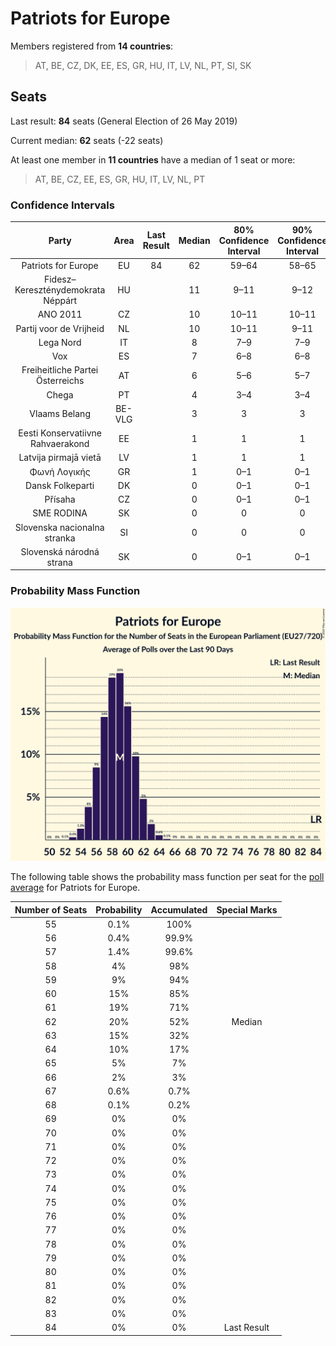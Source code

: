 # Patriots for Europe

Members registered from **14 countries**:

> AT, BE, CZ, DK, EE, ES, GR, HU, IT, LV, NL, PT, SI, SK

## Seats

Last result: **84** seats (General Election of 26 May 2019)

Current median: **62** seats (-22 seats)

At least one member in **11 countries** have a median of 1 seat or more:

> AT, BE, CZ, EE, ES, GR, HU, IT, LV, NL, PT

### Confidence Intervals

| Party | Area | Last Result | Median | 80% Confidence Interval | 90% Confidence Interval | 95% Confidence Interval | 99% Confidence Interval |
|:-----:|:----:|:-----------:|:------:|:-----------------------:|:-----------------------:|:-----------------------:|:-----------------------:|
| Patriots for Europe | EU | 84 | 62 | 59–64 | 58–65 | 58–66 | 57–67 |
| Fidesz–Kereszténydemokrata Néppárt | HU | | 11 | 9–11 | 9–12 | 9–12 | 9–12 |
| ANO 2011 | CZ | | 10 | 10–11 | 10–11 | 9–11 | 9–12 |
| Partij voor de Vrijheid | NL | | 10 | 10–11 | 9–11 | 9–11 | 9–11 |
| Lega Nord | IT | | 8 | 7–9 | 7–9 | 6–10 | 6–10 |
| Vox | ES | | 7 | 6–8 | 6–8 | 6–9 | 5–9 |
| Freiheitliche Partei Österreichs | AT | | 6 | 5–6 | 5–7 | 5–7 | 5–7 |
| Chega | PT | | 4 | 3–4 | 3–4 | 3–5 | 2–5 |
| Vlaams Belang | BE-VLG | | 3 | 3 | 3 | 3 | 3 |
| Eesti Konservatiivne Rahvaerakond | EE | | 1 | 1 | 1 | 1 | 1 |
| Latvija pirmajā vietā | LV | | 1 | 1 | 1 | 1 | 1 |
| Φωνή Λογικής | GR | | 1 | 0–1 | 0–1 | 0–1 | 0–1 |
| Dansk Folkeparti | DK | | 0 | 0–1 | 0–1 | 0–1 | 0–1 |
| Přísaha | CZ | | 0 | 0–1 | 0–1 | 0–1 | 0–1 |
| SME RODINA | SK | | 0 | 0 | 0 | 0 | 0 |
| Slovenska nacionalna stranka | SI | | 0 | 0 | 0 | 0 | 0 |
| Slovenská národná strana | SK | | 0 | 0–1 | 0–1 | 0–1 | 0–1 |

### Probability Mass Function

![Graph with seats probability mass function not yet produced](average-2024-07-31-seats-pmf-patriotsforeurope.png "Seats Probability Mass Function")

The following table shows the probability mass function per seat for the [poll average](average-2024-07-31.html) for Patriots for Europe.

| Number of Seats | Probability | Accumulated | Special Marks |
|:---------------:|:-----------:|:-----------:|:-------------:|
| 55 | 0.1% | 100% |  |
| 56 | 0.4% | 99.9% |  |
| 57 | 1.4% | 99.6% |  |
| 58 | 4% | 98% |  |
| 59 | 9% | 94% |  |
| 60 | 15% | 85% |  |
| 61 | 19% | 71% |  |
| 62 | 20% | 52% | Median |
| 63 | 15% | 32% |  |
| 64 | 10% | 17% |  |
| 65 | 5% | 7% |  |
| 66 | 2% | 3% |  |
| 67 | 0.6% | 0.7% |  |
| 68 | 0.1% | 0.2% |  |
| 69 | 0% | 0% |  |
| 70 | 0% | 0% |  |
| 71 | 0% | 0% |  |
| 72 | 0% | 0% |  |
| 73 | 0% | 0% |  |
| 74 | 0% | 0% |  |
| 75 | 0% | 0% |  |
| 76 | 0% | 0% |  |
| 77 | 0% | 0% |  |
| 78 | 0% | 0% |  |
| 79 | 0% | 0% |  |
| 80 | 0% | 0% |  |
| 81 | 0% | 0% |  |
| 82 | 0% | 0% |  |
| 83 | 0% | 0% |  |
| 84 | 0% | 0% | Last Result |



